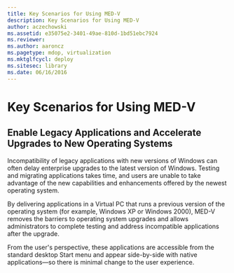 ```yaml
---
title: Key Scenarios for Using MED-V
description: Key Scenarios for Using MED-V
author: aczechowski
ms.assetid: e35075e2-3401-49ae-810d-1bd51ebc7924
ms.reviewer:
ms.author: aaroncz
ms.pagetype: mdop, virtualization
ms.mktglfcycl: deploy
ms.sitesec: library
ms.date: 06/16/2016
---
```



# Key Scenarios for Using MED-V


## Enable Legacy Applications and Accelerate Upgrades to New Operating Systems


Incompatibility of legacy applications with new versions of Windows can often delay enterprise upgrades to the latest version of Windows. Testing and migrating applications takes time, and users are unable to take advantage of the new capabilities and enhancements offered by the newest operating system.

By delivering applications in a Virtual PC that runs a previous version of the operating system (for example, Windows XP or Windows 2000), MED-V removes the barriers to operating system upgrades and allows administrators to complete testing and address incompatible applications after the upgrade.

From the user's perspective, these applications are accessible from the standard desktop Start menu and appear side-by-side with native applications—so there is minimal change to the user experience.

 

 





